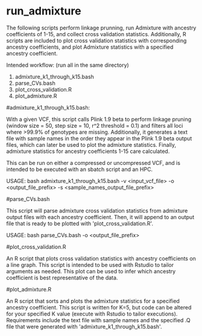 # run_admixture
The following scripts perform linkage prunning, run Admixture with ancestry coefficients of 1-15, and collect cross validation statistics. Additionally, R scripts are included to plot cross validation statistics with corresponding ancestry coefficients, and plot Admixture statistics with a specified ancestry coefficient.

Intended workflow: (run all in the same directory)
1) admixture_k1_through_k15.bash
2) parse_CVs.bash
3) plot_cross_validation.R
4) plot_admixture.R

#admixture_k1_through_k15.bash:

With a given VCF, this script calls Plink 1.9 beta to perform linkage pruning (window size = 50, step size = 10, r^2 threshold = 0.1) and filters all loci where >99.9% of genotypes are missing. Additionally, it generates a text file with sample names in the order they appear in the Plink 1.9 beta output files, which can later be used to plot the admixture statistics. Finally, admixture statistics for ancestry coefficients 1-15 care calculated. 

This can be run on either a compressed or uncompressed VCF, and is intended to be executed with an sbatch script and an HPC.

USAGE: bash admixture_k1_through_k15.bash -v <input_vcf_file> -o <output_file_prefix> -s <sample_names_output_file_prefix>

#parse_CVs.bash

This script will parse admixture cross validation statistics from admixture output files with each ancestry coefficient. Then, it will append to an output file that is ready to be plotted with 'plot_cross_validation.R'.

USAGE: bash parse_CVs.bash -o <output_file_prefix>

#plot_cross_validation.R

An R script that plots cross validation statistics with ancestry coefficients on a line graph. This script is intended to be used with Rstudio to tailor arguments as needed. This plot can be used to infer which ancestry coefficient is best representative of the data.

#plot_admixture.R

An R script that sorts and plots the admixture statistics for a specified ancestry coefficient. This script is written for K=5, but code can be altered for your specified K value (execute with Rstudio to tailor executions). Requirements include the text file with sample names and the specified .Q file that were generated with 'admixture_k1_through_k15.bash'.



